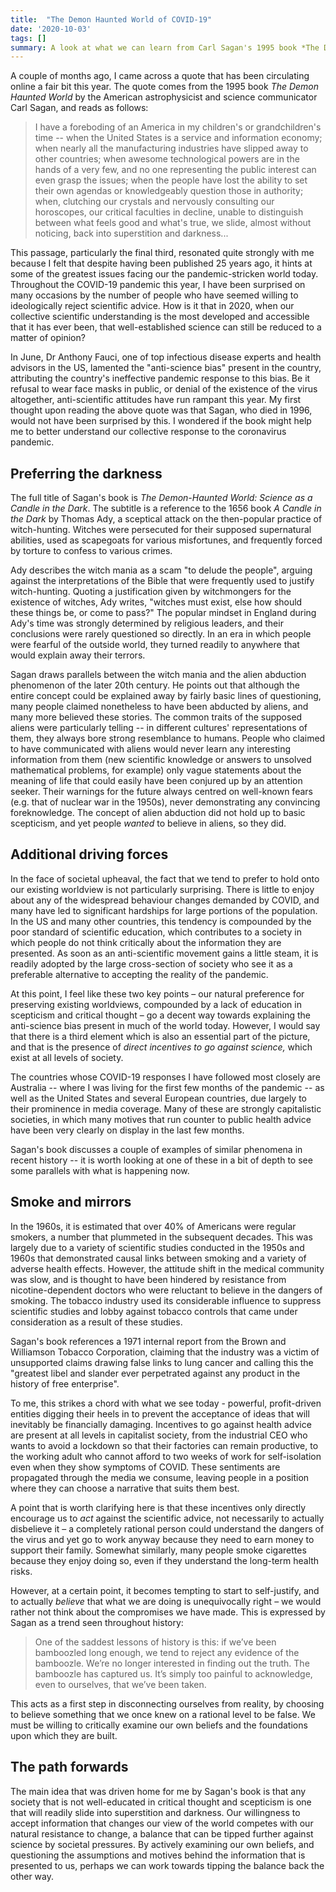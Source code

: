 ```yaml
---
title:  "The Demon Haunted World of COVID-19"
date: '2020-10-03'
tags: []
summary: A look at what we can learn from Carl Sagan's 1995 book *The Demon Haunted World* about science denial and the value of scepticism in the age of COVID-19.
---
```


A couple of months ago, I came across a quote that has been circulating online a fair bit this year. The quote comes from the 1995 book *The Demon Haunted World* by the American astrophysicist and science communicator Carl Sagan, and reads as follows:

> I have a foreboding of an America in my children's or grandchildren's time -- when the United States is a service and information economy; when nearly all the manufacturing industries have slipped away to other countries; when awesome technological powers are in the hands of a very few, and no one representing the public interest can even grasp the issues; when the people have lost the ability to set their own agendas or knowledgeably question those in authority; when, clutching our crystals and nervously consulting our horoscopes, our critical faculties in decline, unable to distinguish between what feels good and what's true, we slide, almost without noticing, back into superstition and darkness...

This passage, particularly the final third, resonated quite strongly with me because I felt that despite having been published 25 years ago, it hints at some of the greatest issues facing our the pandemic-stricken world today. Throughout the COVID-19 pandemic this year, I have been surprised on many occasions by the number of people who have seemed willing to ideologically reject scientific advice. How is it that in 2020, when our collective scientific understanding is the most developed and accessible that it has ever been, that well-established science can still be reduced to a matter of opinion?

In June, Dr Anthony Fauci, one of top infectious disease experts and health advisors in the US, lamented the "anti-science bias" present in the country, attributing the country's ineffective pandemic response to this bias. Be it refusal to wear face masks in public, or denial of the existence of the virus altogether, anti-scientific attitudes have run rampant this year. My first thought upon reading the above quote was that Sagan, who died in 1996, would not have been surprised by this. I wondered if the book might help me to better understand our collective response to the coronavirus pandemic.

## Preferring the darkness

The full title of Sagan's book is *The Demon-Haunted World: Science as a Candle in the Dark*. The subtitle is a reference to the 1656 book *A Candle in the Dark* by Thomas Ady, a sceptical attack on the then-popular practice of witch-hunting. Witches were persecuted for their supposed supernatural abilities, used as scapegoats for various misfortunes, and frequently forced by torture to confess to various crimes.

Ady describes the witch mania as a scam "to delude the people", arguing against the interpretations of the Bible that were frequently used to justify witch-hunting. Quoting a justification given by witchmongers for the existence of witches, Ady writes, "witches must exist, else how should these things be, or come to pass?" The popular mindset in England during Ady's time was strongly determined by religious leaders, and their conclusions were rarely questioned so directly. In an era in which people were fearful of the outside world, they turned readily to anywhere that would explain away their terrors.

Sagan draws parallels between the witch mania and the alien abduction phenomenon of the later 20th century. He points out that although the entire concept could be explained away by fairly basic lines of questioning, many people claimed nonetheless to have been abducted by aliens, and many more believed these stories. The common traits of the supposed aliens were particularly telling -- in different cultures' representations of them, they always bore strong resemblance to humans. People who claimed to have communicated with aliens would never learn any interesting information from them (new scientific knowledge or answers to unsolved mathematical problems, for example) only vague statements about the meaning of life that could easily have been conjured up by an attention seeker. Their warnings for the future always centred on well-known fears (e.g. that of nuclear war in the 1950s), never demonstrating any convincing foreknowledge. The concept of alien abduction did not hold up to basic scepticism, and yet people *wanted* to believe in aliens, so they did.

## Additional driving forces

In the face of societal upheaval, the fact that we tend to prefer to hold onto our existing worldview is not particularly surprising. There is little to enjoy about any of the widespread behaviour changes demanded by COVID, and many have led to significant hardships for large portions of the population. In the US and many other countries, this tendency is compounded by the poor standard of scientific education, which contributes to a society in which people do not think critically about the information they are presented. As soon as an anti-scientific movement gains a little steam, it is readily adopted by the large cross-section of society who see it as a preferable alternative to accepting the reality of the pandemic.

At this point, I feel like these two key points – our natural preference for preserving existing worldviews, compounded by a lack of education in scepticism and critical thought – go a decent way towards explaining the anti-science bias present in much of the world today. However, I would say that there is a third element which is also an essential part of the picture, and that is the presence of *direct incentives to go against science,* which exist at all levels of society.

The countries whose COVID-19 responses I have followed most closely are Australia -- where I was living for the first few months of the pandemic -- as well as the United States and several European countries, due largely to their prominence in media coverage. Many of these are strongly capitalistic societies, in which many motives that run counter to public health advice have been very clearly on display in the last few months.

Sagan's book discusses a couple of examples of similar phenomena in recent history -- it is worth looking at one of these in a bit of depth to see some parallels with what is happening now.

## Smoke and mirrors

In the 1960s, it is estimated that over 40% of Americans were regular smokers, a number that plummeted in the subsequent decades. This was largely due to a variety of scientific studies conducted in the 1950s and 1960s that demonstrated causal links between smoking and a variety of adverse health effects. However, the attitude shift in the medical community was slow, and is thought to have been hindered by resistance from nicotine-dependent doctors who were reluctant to believe in the dangers of smoking. The tobacco industry used its considerable influence to suppress scientific studies and lobby against tobacco controls that came under consideration as a result of these studies.

Sagan's book references a 1971 internal report from the Brown and Williamson Tobacco Corporation, claiming that the industry was a victim of unsupported claims drawing false links to lung cancer and calling this the "greatest libel and slander ever perpetrated against any product in the history of free enterprise".

To me, this strikes a chord with what we see today - powerful, profit-driven entities digging their heels in to prevent the acceptance of ideas that will inevitably be financially damaging. Incentives to go against health advice are present at all levels in capitalist society, from the industrial CEO who wants to avoid a lockdown so that their factories can remain productive, to the working adult who cannot afford to two weeks of work for self-isolation even when they show symptoms of COVID. These sentiments are propagated through the media we consume, leaving people in a position where they can choose a narrative that suits them best.

A point that is worth clarifying here is that these incentives only directly encourage us to *act* against the scientific advice, not necessarily to actually disbelieve it  – a completely rational person could understand the dangers of the virus and yet go to work anyway because they need to earn money to support their family. Somewhat similarly, many people smoke cigarettes because they enjoy doing so, even if they understand the long-term health risks.

However, at a certain point, it becomes tempting to start to self-justify, and to actually *believe* that what we are doing is unequivocally right – we would rather not think about the compromises we have made. This is expressed by Sagan as a trend seen throughout history:

> One of the saddest lessons of history is this: if we’ve been bamboozled long enough, we tend to reject any evidence of the bamboozle. We’re no longer interested in finding out the truth. The bamboozle has captured us. It’s simply too painful to acknowledge, even to ourselves, that we’ve been taken.

This acts as a first step in disconnecting ourselves from reality, by choosing to believe something that we once knew on a rational level to be false. We must be willing to critically examine our own beliefs and the foundations upon which they are built.

## The path forwards

The main idea that was driven home for me by Sagan's book is that any society that is not well-educated in critical thought and scepticism is one that will readily slide into superstition and darkness. Our willingness to accept information that changes our view of the world competes with our natural resistance to change, a balance that can be tipped further against science by societal pressures. By actively examining our own beliefs, and questioning the assumptions and motives behind the information that is presented to us, perhaps we can work towards tipping the balance back the other way.
